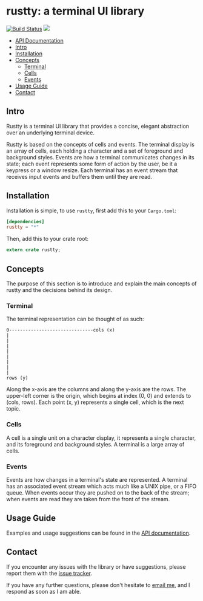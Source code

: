 # rustty: a terminal UI library

[![Build Status](https://travis-ci.org/cpjreynolds/rustty.svg?branch=master)](https://travis-ci.org/cpjreynolds/rustty) [![](http://meritbadge.herokuapp.com/rustty)](https://crates.io/crates/rustty)

- [API Documentation][1]
- [Intro](#intro)
- [Installation](#installation)
- [Concepts](#concepts)
	- [Terminal](#terminal)
	- [Cells](#cells)
	- [Events](#events)
- [Usage Guide](#usage-guide)
- [Contact](#contact)

## Intro

Rustty is a terminal UI library that provides a concise, elegant abstraction
over an underlying terminal device.

Rustty is based on the concepts of cells and events. The terminal display is an 
array of cells, each holding a character and a set of foreground and background styles.
Events are how a terminal communicates changes in its state; each event
represents some form of action by the user, be it a keypress or a window resize.
Each terminal has an event stream that receives input events and buffers them
until they are read.

## Installation

Installation is simple, to use `rustty`, first add this to your `Cargo.toml`:

```toml
[dependencies]
rustty = "*"
```

Then, add this to your crate root:

```rust
extern crate rustty;
```

## Concepts

The purpose of this section is to introduce and explain the main concepts of
rustty and the decisions behind its design.

### Terminal

The terminal representation can be thought of as such:

```
0-------------------------------cols (x)
|
|
|
|
|
|
|
|
rows (y)
```

Along the x-axis are the columns and along the y-axis are the rows. The
upper-left corner is the origin, which begins at index (0, 0) and extends to
(cols, rows). Each point (x, y) represents a single cell, which is the next
topic.

### Cells

A cell is a single unit on a character display, it represents a single
character, and its foreground and background styles. A terminal is a large array
of cells.

### Events

Events are how changes in a terminal's state are represented. 
A terminal has an associated event stream which acts much like a UNIX pipe,
or a FIFO queue. When events occur they are pushed on to
the back of the stream; when events are read they are taken
from the front of the stream.

## Usage Guide

Examples and usage suggestions can be found in the [API
documentation][1].

## Contact

If you encounter any issues with the library or have suggestions,
please report them with the [issue tracker](https://github.com/cpjreynolds/rustty/issues).

If you have any further questions, please don't hesitate to 
[email me](mailto:cpjreynolds@gmail.com), and I respond as soon as
I am able.

[1]: http://cpjreynolds.github.io/rustty
